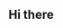 ## Hi there 

<!--
**zoe-hrachowitz/zoe-hrachowitz** is a ✨ _special_ ✨ repository because its `README.md` (this file) appears on your GitHub profile.

Here are some ideas to get you started:

- I'm currently working on my own webpage!
- I’m currently learning python, html and css
- Fun fact: I love editing
